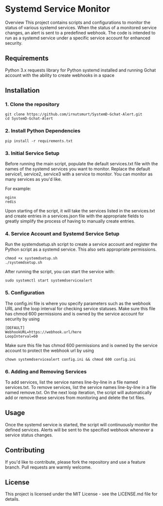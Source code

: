 # Systemd Service Monitor
Overview
This project contains scripts and configurations to monitor the status of various systemd services. When the status of a monitored service changes, an alert is sent to a predefined webhook. The code is intended to run as a systemd service under a specific service account for enhanced security.

## Requirements
Python 3.x
requests library for Python
systemd installed and running
Gchat account with the ability to create webhooks in a space

## Installation

### 1. Clone the repository
```
git clone https://github.com/irnutsmurt/SystemD-Gchat-Alert.git
cd SystemD-Gchat-Alert
```

### 2. Install Python Dependencies
```
pip install -r requirements.txt
```

### 3. Initial Service Setup
Before running the main script, populate the default services.txt file with the names of the systemd services you want to monitor. Replace the default service1, service2, service3 with a service to monitor. You can monitor as many services as you'd like.

For example:
```
nginx
redis
``` 
Upon starting of the script, it will take the services listed in the services.txt and create entries in a services.json file with the appropriate fields to greatly simplify the process of having to manually create entries.

### 4. Service Account and Systemd Service Setup
Run the systemdsetup.sh script to create a service account and register the Python script as a systemd service. This also sets appropriate permissions.

```
chmod +x systemdsetup.sh
./systemdsetup.sh
```

After running the script, you can start the service with:
```
sudo systemctl start systemdservicealert
```

### 5. Configuration
The config.ini file is where you specify parameters such as the webhook URL and the loop interval for checking service statuses. Make sure this file has chmod 600 permissions and is owned by the service account for security by using 

```
[DEFAULT]
WebhookURL=https://webhook.url/here
LoopInterval=60
```

Make sure this file has chmod 600 permissions and is owned by the service account to protect the webhook url by using

```
chown systemdservicealert config.ini && chmod 600 config.ini
```


### 6. Adding and Removing Services
To add services, list the service names line-by-line in a file named services.txt.
To remove services, list the service names line-by-line in a file named remove.txt.
On the next loop iteration, the script will automatically add or remove these services from monitoring and delete the txt files.

## Usage
Once the systemd service is started, the script will continuously monitor the defined services. Alerts will be sent to the specified webhook whenever a service status changes.

## Contributing
If you'd like to contribute, please fork the repository and use a feature branch. Pull requests are warmly welcome.

## License
This project is licensed under the MIT License - see the LICENSE.md file for details.

